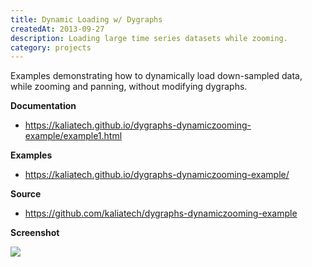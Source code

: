 ```yaml
---
title: Dynamic Loading w/ Dygraphs
createdAt: 2013-09-27
description: Loading large time series datasets while zooming.
category: projects
---
```


Examples demonstrating how to dynamically load down-sampled data, while zooming and panning, without modifying dygraphs.

**Documentation**

- https://kaliatech.github.io/dygraphs-dynamiczooming-example/example1.html

**Examples**

- https://kaliatech.github.io/dygraphs-dynamiczooming-example/

**Source**

- https://github.com/kaliatech/dygraphs-dynamiczooming-example

**Screenshot**

<img class="img-fluid rounded mb-3" src="https://kaliatech.github.io/dygraphs-dynamiczooming-example/i/scrshot-ex5.png?raw=true"/>

